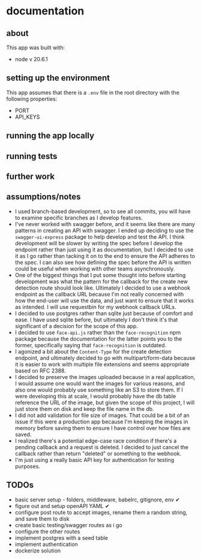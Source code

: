 # documentation
## about
This app was built with:
- node v 20.6.1

## setting up the environment
This app assumes that there is a `.env` file in the root directory with the following properties:
- PORT
- API_KEYS

## running the app locally

## running tests

## further work

## assumptions/notes
- I used branch-based development, so to see all commits, you will have to examine specific branches as I develop features.
- I've never worked with swagger before, and it seems like there are many patterns in creating an API with swagger. I ended up deciding to use the `swagger-ui-express` package to help develop and test the API. I think development will be slower by writing the spec before I develop the endpoint rather than just using it as documentation, but I decided to use it as I go rather than tacking it on to the end to ensure the API adheres to the spec. I can also see how defining the spec before the API is written could be useful when working with other teams asynchronously.
- One of the biggest things that I put some thought into before starting development was what the pattern for the callback for the create new detection route should look like. Ultimately I decided to use a webhook endpoint as the callback URL because I'm not really concerned with how the end-user will use the data, and just want to ensure that it works as intended. I will use requestbin for my webhook callback URLs.
- I decided to use postgres rather than sqlite just because of comfort and ease. I have used sqlite before, but ultimately I don't think it's that significant of a decision for the scope of this app.
- I decided to use `face-api.js` rather than the `face-recognition` npm package because the documentation for the latter points you to the former, specifically saying that `face-recognition` is outdated.
- I agonized a bit about the `Content-Type` for the create detection endpoint, and ultimately decided to go with multipart/form-data because it is easier to work with multiple file extensions and seems appropriate based on RFC 2388.
- I decided to preserve the images uploaded because in a real application, I would assume one would want the images for various reasons, and also one would probably use something like an S3 to store them. If I were developing this at scale, I would probably have the db table reference the URL of the image, but given the scope of this project, I will just store them on disk and keep the file name in the db.
- I did not add validation for file size of images. That could be a bit of an issue if this were a production app because I'm keeping the images in memory before saving them to ensure I have control over how files are saved.
- I realized there's a potential edge-case race condition if there's a pending callback and a request is deleted. I decided to just cancel the callback rather than return "deleted" or something to the webhook.
- I'm just using a really basic API key for authentication for testing purposes.

## TODOs
- basic server setup - folders, middleware, babelrc, gitignore, env ✔
- figure out and setup openAPI YAML ✔
- configure post route to accept images, rename them a random string, and save them to disk 
- create basic testing/swagger routes as i go
- configure the other routes
- implement postgres with a seed table
- implement authentication
- dockerize solution